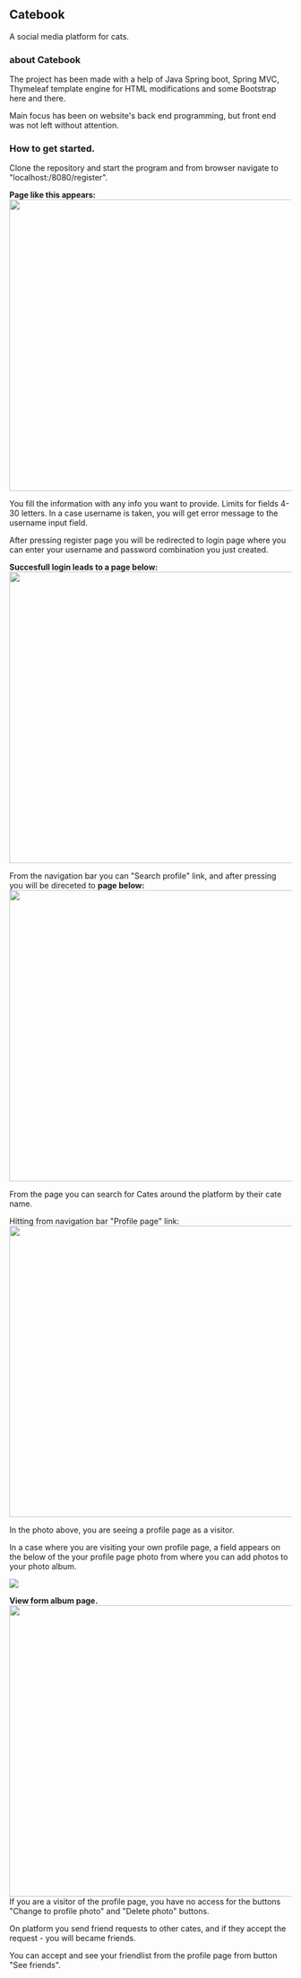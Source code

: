 ## Catebook

A social media platform for cats.

### about Catebook

The project has been made with a help of Java Spring boot, Spring MVC, Thymeleaf template engine for HTML modifications and some Bootstrap here and there. 

Main focus has been on website's back end programming, but front end was not left without attention.

### How to get started.

Clone the repository and start the program and from browser navigate to "localhost:/8080/register". 

**Page like this appears:**
<img src="https://github.com/eherra/catebook/blob/main/src/main/resources/images/register.png" witdth="827%" height="519">

You fill the information with any info you want to provide. Limits for fields 4-30 letters.
In a case username is taken, you will get error message to the username input field.

After pressing register page you will be redirected to login page where you can enter your username and password combination you just created.

**Succesfull login leads to a page below:**
<img src="https://github.com/eherra/catebook/blob/main/src/main/resources/images/frontpage.png" witdth="827%" height="519">

From the navigation bar you can "Search profile" link, and after pressing you will be direceted to **page below:**
<img src="https://github.com/eherra/catebook/blob/main/src/main/resources/images/searchpage.png" witdth="827%" height="519">

From the page you can search for Cates around the platform by their cate name.

Hitting from navigation bar "Profile page" link:
<img src="https://github.com/eherra/catebook/blob/main/src/main/resources/images/profilepage.png" witdth="827%" height="519">

In the photo above, you are seeing a profile page as a visitor. 

In a case where you are visiting your own profile page, a field appears on the below of the your profile page photo from where you can add photos to your photo album.

<img src="https://github.com/eherra/catebook/blob/main/src/main/resources/images/loggedUser.png">

**View form album page.**
<img src="https://github.com/eherra/catebook/blob/main/src/main/resources/images/albumpage.png" witdth="827%" height="519">
If you are a visitor of the profile page, you have no access for the buttons "Change to profile photo" and "Delete photo" buttons.

On platform you send friend requests to other cates, and if they accept the request - you will became friends. 

You can accept and see your friendlist from the profile page from button "See friends".




